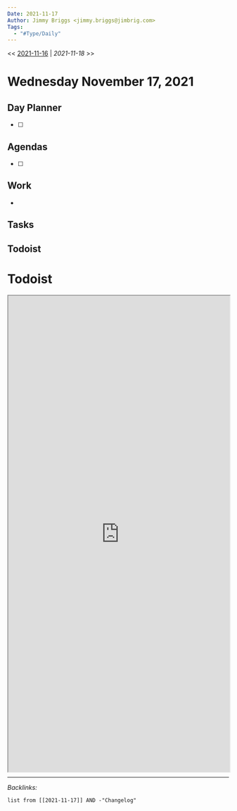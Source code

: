 ```yaml
---
Date: 2021-11-17
Author: Jimmy Briggs <jimmy.briggs@jimbrig.com>
Tags:
  - "#Type/Daily"
---
```


\<\< [2021-11-16](2021-11-16.md) | *2021-11-18* >>

# Wednesday November 17, 2021

## Day Planner

* [ ] 

## Agendas

* [ ] 

## Work

* 

## Tasks

## Todoist

# Todoist

<div style="display: block; position: relative; width: 100%; height: 800px; --aspect-ratio:9/16; padding-bottom: calc(var(--aspect-ratio) * 100%);"><iframe src="https://todoist.com/app/upcoming#" allow="fullscreen" style="position: absolute; top: 0px; left: 0px; height: 100%; width: 100%;"></iframe></div>

---

*Backlinks:*

````dataview
list from [[2021-11-17]] AND -"Changelog"
````
